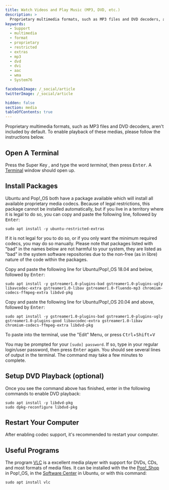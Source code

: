 ```yaml
---
title: Watch Videos and Play Music (MP3, DVD, etc.)
description: >
  Proprietary multimedia formats, such as MP3 files and DVD decoders, aren't included by default. To enable playback of these media, please see this document.
keywords:
  - Support
  - multimedia
  - format
  - proprietary
  - restricted
  - extras
  - mp3
  - dvd
  - dvi
  - aac
  - wma
  - System76

facebookImage: /_social/article
twitterImage: /_social/article

hidden: false
section: media
tableOfContents: true
---
```


Proprietary multimedia formats, such as MP3 files and DVD decoders, aren't included by default. To enable playback of these medias, please follow the instructions below.

## Open A Terminal

Press the Super Key <kbd><font-awesome-icon :icon="['fab', 'ubuntu']"></font-awesome-icon></kbd>, and type the word *terminal*, then press <kbd>Enter</kbd>.  A <u>Terminal</u> window should open up.

## Install Packages

Ubuntu and Pop!\_OS both have a package available which will install all available proprietary media codecs. Because of legal restrictions, this package cannot be installed automatically, but if you live in a territory where it is legal to do so, you can copy and paste the following line, followed by <kbd>Enter</kbd>:

```
sudo apt install -y ubuntu-restricted-extras
```

If it is not legal for you to do so, or if you only want the minimum required codecs, you may do so manually. Please note that packages listed with "bad" in the names below are not harmful to your system, they are listed as "bad" in the system software repositories due to the non-free (as in libre) nature of the code within the packages.

Copy and paste the following line for Ubuntu/Pop!\_OS 18.04 and below, followed by <kbd>Enter</kbd>:

```
sudo apt install -y gstreamer1.0-plugins-bad gstreamer1.0-plugins-ugly libavcodec-extra gstreamer1.0-libav gstreamer1.0-fluendo-mp3 chromium-codecs-ffmpeg-extra libdvd-pkg
```

Copy and paste the following line for Ubuntu/Pop!\_OS 20.04 and above, followed by <kbd>Enter</kbd>:

```
sudo apt install -y gstreamer1.0-plugins-bad gstreamer1.0-plugins-ugly gstreamer1.0-plugins-good libavcodec-extra gstreamer1.0-libav chromium-codecs-ffmpeg-extra libdvd-pkg
```

To paste into the terminal, use the "Edit" Menu, or press <kbd>Ctrl</kbd>+<kbd>Shift</kbd>+<kbd>V</kbd>

You may be prompted for your `[sudo] password`. If so, type in your regular login/user password, then press <kbd>Enter</kbd> again. You should see several lines of output in the terminal. The command may take a few minutes to complete.

## Setup DVD Playback (optional)

Once you see the command above has finished, enter in the following commands to enable DVD playback:

```
sudo apt install -y libdvd-pkg
sudo dpkg-reconfigure libdvd-pkg
```

## Restart Your Computer

After enabling codec support, it's recommended to restart your computer.

## Useful Programs

The program <u>VLC</u> is a excellent media player with support for DVDs, CDs, and most formats of media files.  It can be installed with the the <u>Pop!_Shop</u> in Pop!_OS, in the <u>Software Center</u> in Ubuntu, or with this command:

```
sudo apt install vlc
```
